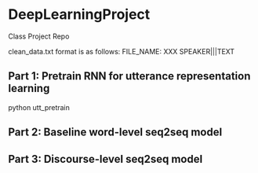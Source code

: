 # DeepLearningProject
Class Project Repo

clean_data.txt format is as follows:
FILE_NAME: XXX
SPEAKER|||TEXT

## Part 1: Pretrain RNN for utterance representation learning
python utt_pretrain

## Part 2: Baseline word-level seq2seq model

## Part 3: Discourse-level seq2seq model


